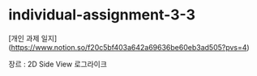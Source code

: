 # individual-assignment-3-3


[개인 과제 일지] (https://www.notion.so/f20c5bf403a642a69636be60eb3ad505?pvs=4)

장르 : 2D Side View 로그라이크

